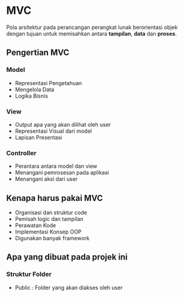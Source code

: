# MVC
Pola arsitektur pada perancangan perangkat lunak berorientasi objek dengan tujuan untuk memisahkan antara **tampilan**, **data** dan **proses**.

## Pengertian MVC
### Model
- Representasi Pengetahuan
- Mengelola Data
- Logika Bisnis
### View
- Output apa yang akan dilihat oleh user
- Representasi Visual dari model
- Lapisan Presentasi
### Controller
- Perantara antara model dan view
- Menangani pemrosesan pada aplikasi
- Menangani aksi dari user

## Kenapa harus pakai MVC
- Organisasi dan struktur code
- Pemisah logic dan tampilan
- Perawatan Kode
- Implementasi Konsep OOP
- Digunakan banyak framework

## Apa yang dibuat pada projek ini

### Struktur Folder
- Public : Folder yang akan diakses oleh user

